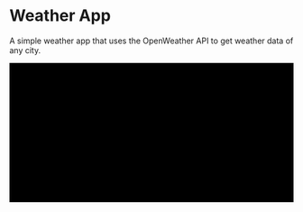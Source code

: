 # Weather App  
A simple weather app that uses the OpenWeather API to get weather data of any city. 
  
![screen-shot](screen-shot.jpg)  